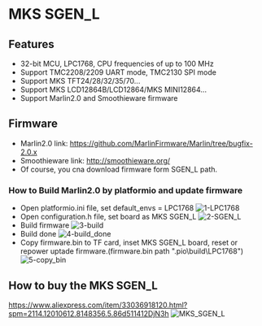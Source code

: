 # MKS SGEN_L
## Features
- 32-bit MCU, LPC1768, CPU frequencies of up to 100 MHz
- Support TMC2208/2209 UART mode, TMC2130 SPI mode
- Support MKS TFT24/28/32/35/70...
- Support MKS LCD12864B/LCD12864/MKS MINI12864...
- Support Marlin2.0 and Smoothieware firmware

## Firmware
  - Marlin2.0 link: https://github.com/MarlinFirmware/Marlin/tree/bugfix-2.0.x
  - Smoothieware link: http://smoothieware.org/
  - Of course, you cna download firmware form SGEN_L path.
### How to Build Marlin2.0 by platformio and update firmware
  - Open platformio.ini file, set default_envs = LPC1768
  ![1-LPC1768](https://github.com/makerbase-mks/SGEN_L/blob/master/Picture/1-LPC1768.png "1-LPC1768")
  - Open configuration.h file, set board as MKS SGEN_L
  ![2-SGEN_L](https://github.com/makerbase-mks/SGEN_L/blob/master/Picture/2-SGEN_L.png "2-SGEN_L")
  - Build firmware
  ![3-build](https://github.com/makerbase-mks/SGEN_L/blob/master/Picture/3-build.png "3-build")
  - Build done
  ![4-build_done](https://github.com/makerbase-mks/SGEN_L/blob/master/Picture/4-build_done.png "4-build done")
  - Copy firmware.bin to TF card, inset MKS SGEN_L board, reset or repower uptade firmware.(firmware.bin path ".pio\build\LPC1768")
  ![5-copy_bin](https://github.com/makerbase-mks/SGEN_L/blob/master/Picture/5-copy_bin.png "5-copy bin")
  
## How to buy the MKS SGEN_L  
  https://www.aliexpress.com/item/33036918120.html?spm=2114.12010612.8148356.5.86d511412DjN3h
![MKS_SGEN_L](https://github.com/makerbase-mks/SGEN_L/blob/master/Picture/MKS_SGEN_L.png "MKS SGEN_L")